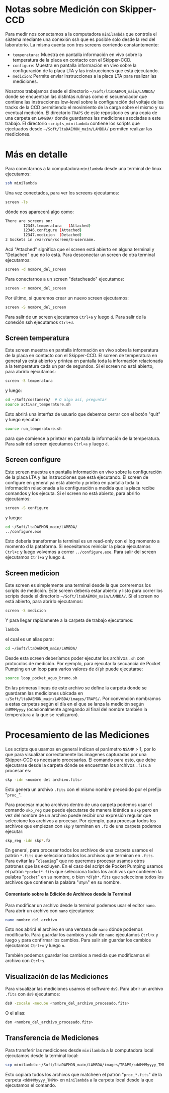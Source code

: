 # Notas sobre Medición con Skipper-CCD
Para medir nos conectamos a la computadora `minilambda` que controla el sistema mediante una conexión ssh que es posible solo desde la red del laboratorio. La misma cuenta con tres screens corriendo constantemente:

* `temperatura:` Muestra en pantalla información en vivo sobre la temperatura de la placa en contacto con el Skipper-CCD.
* `configure`: Muestra en pantalla información en vivo sobre la configuración de la placa LTA y las instrucciones que está ejecutando.
* `medicion`: Permite enviar instrucciones a la placa LTA para realizar las mediciones.

Nosotros trabajamos desde el directorio `~/Soft/ltaDAEMON_main/LAMBDA/` donde se encuentran las distintas rutinas como el secuenciador que contiene las instrucciones low-level sobre la configuración del voltaje de los tracks de la CCD permitiendo el movimiento de la carga sobre el mismo y su eventual medición. El directorio `TRAPS` de este repositorio es una copia de una carpeta en `LAMBDA/` donde guardamos las mediciones asociadas a este trabajo. El directorio `scripts_minilambda` contiene los scripts que ejectuados desde `~/Soft/ltaDAEMON_main/LAMBDA/` permiten realizar las mediciones.


# Más en detalle
Para conectarnos a la computadora `minilambda` desde una terminal de linux ejecutamos:
```bash
ssh minilambda
```
Una vez conectados, para ver los screens ejecutamos:
```bash
screen -ls
```
dónde nos aparecerá algo como:
```bash
There are screens on:
        12345.temperatura	(Attached)
        12346.configure	(Attached)
        12347.medicion	(Detached)
3 Sockets in /var/run/screen/S-username.
```
Acá "Attached" significa que el screen está abierto en alguna terminal y "Detached" que no lo está. Para desconectar un screen de otra terminal ejecutamos:
```bash
screen -d nombre_del_screen
```
Para conectarnos a un screen "detacheado" ejecutamos:
```bash
screen -r nombre_del_screen
```
Por último, si queremos crear un nuevo screen ejecutamos:
```bash
screen -S nombre_del_screen
```
Para salir de un screen ejecutamos `Ctrl+a` y luego `d`. Para salir de la conexión ssh ejecutamos `Ctrl+d`.

## Screen temperatura
Este screen muestra en pantalla información en vivo sobre la temperatura de la placa en contacto con el Skipper-CCD. El screen de temperatura en general ya está abierto y printea en pantalla toda la información relacionada a la temperatura cada un par de segundos. Si el screen no está abierto, para abrirlo ejecutamos:
```bash
screen -S temperatura
```
y luego:
```bash
cd ~/Soft/costanera/  # O algo así, preguntar
source activar_temperature.sh
```
Esto abrirá una interfaz de usuario que debemos cerrar con el botón "quit" y luego ejecutar:
```bash
source run_temperature.sh
```
para que comience a printear en pantalla la información de la temperatura. Para salir del screen ejecutamos `Ctrl+a` y luego `d`.

## Screen configure
Este screen muestra en pantalla información en vivo sobre la configuración de la placa LTA y las instrucciones que está ejecutando. El screen de configure en general ya está abierto y printea en pantalla toda la información relacionada a la configuración a medida que la placa recibe comandos y los ejecuta. Si el screen no está abierto, para abrirlo ejecutamos:
```bash
screen -S configure
```
y luego:
```bash
cd ~/Soft/ltaDAEMON_main/LAMBDA/
../configure.exe
```
Esto debería transformar la terminal es un read-only con el log momento a momento d la pataforma. Si necesitamos reiniciar la placa ejecutamos `Ctrl+c` y luego volvemos a correr `../configure.exe`. Para salir del screen ejecutamos `Ctrl+a` y luego `d`.

## Screen medicion
Este screen es simplemente una terminal desde la que correremos los scripts de medición. Este screen debería estar abierto y listo para correr los scripts desde el directorio `~/Soft/ltaDAEMON_main/LAMBDA/`. Si el screen no está abierto, para abrirlo ejecutamos:
```bash
screen -S medicion
```
Y para llegar rápidamente a la carpeta de trabajo ejecutamos:
```bash
lambda
```
el cual es un alias para:
```bash
cd ~/Soft/ltaDAEMON_main/LAMBDA/
```

Desde esta screen deberíamos poder ejecutar los archivos `.sh` con protocolos de medición. Por ejemplo, para ejecutar la secuancia de Pocket Pumping en un loop para varios valores de `dTph` puede ejecutarse:
```bash
source loop_pocket_agus_bruno.sh
```
En las primeras lineas de este archivo se define la carpeta donde se guardaran las mediciones ubicada en `~/Soft/ltaDAEMON_main/LAMBDA/images/TRAPS/`. Por convención nombramos a estas carpetas según el día en el que se lanza la medición según `ddMMMyyyy` (ocasionalmente agregando al final del nombre también la temperatura a la que se realizaron).

# Procesamiento de las Mediciones
Los scripts que usamos en general indican el parámetro `NSAMP` > 1, por lo que para visualizar correctamente las imagenes capturadas por una Skipper-CCD es necesario procesarlas. El comando para esto, que debe ejecutarse desde la carpeta dónde se encuentran los archivos `.fits` a procesar es:
```bash
skp -idn <nombre del archivo.fits>
```
Esto genera un archivo `.fits` con el mismo nombre precedido por el prefijo "`proc_`".

Para procesar mucho archivos dentro de una carpeta podemos usar el comando `skp_reg` que puede ejecutarse de manera idéntica a `skp` pero en vez del nombre de un archivo puede recibir una expresión regular que seleccione los archivos a procesar. Por ejemplo, para procesar todos los archivos que empiezan con `skp` y terminan en `.fz` de una carpeta podemos ejecutar:
```bash
skp_reg -idn skp*.fz
```
En general, para procesar todos los archivos de una carpeta usamos el patrón `*.fits` que selecciona todos los archivos que terminan en `.fits`. Para evitar las "`cleanimg`" que no queremos procesar usamos otros patrones que las excluyen. En el caso del script de Pocket Pumping usamos el patrón `*pocket*.fits` que selecciona todos los archivos que contienen la palabra "`pocket`" en su nombre, o bien `*dTph*.fits` que selecciona todos los archivos que contienen la palabra "`dTph`" en su nombre.

#### Comentario sobre la Edición de Archivos desde la Terminal
Para modificar un archivo desde la terminal podemos usar el editor `nano`. Para abrir un archivo con `nano` ejecutamos:
```bash
nano nombre_del_archivo
```
Esto nos abrirá el archivo en una ventana de `nano` dónde podemos modificarlo. Para guardar los cambios y salir de `nano` ejecutamos `Ctrl+x` y luego `y` para confirmar los cambios. Para salir sin guardar los cambios ejecutamos `Ctrl+x` y luego `n`.

También podemos guardar los cambios a medida que modificamos el archivo con `Ctrl+s`.

## Visualización de las Mediciones
Para visualizar las mediciones usamos el software `ds9`. Para abrir un archivo `.fits` con `ds9` ejecutamos:
```bash
ds9 -zscale -mecube <nombre_del_archivo_procesado.fits>
```
O el alias:
```bash
dsm <nombre_del_archivo_procesado.fits>
```

## Transferencia de Mediciones
Para transferir las mediciones desde `minilambda` a la computadora local ejecutamos desde la terminal local:
```bash
scp minilambda:~/Soft/ltaDAEMON_main/LAMBDA/images/TRAPS/<ddMMMyyyy_TMPK>/proc_*.fits .
```
Esto copiará todos los archivos que matcheen el patrón "`proc_*.fits`" de la carpeta `<ddMMMyyyy_TMPK>` en `minilambda` a la carpeta local desde la que ejecutamos el comando.